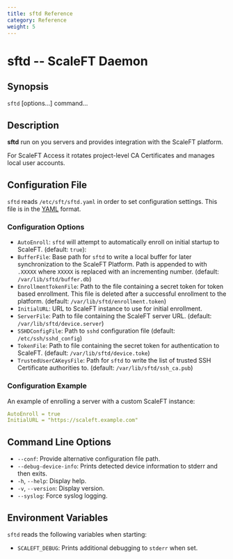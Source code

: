 ```yaml
---
title: sftd Reference
category: Reference
weight: 5
---
```


sftd -- ScaleFT Daemon
=============================================

## Synopsis

`sftd` [options...] command...

## Description

**sftd** run on you servers and provides integration with the ScaleFT platform.

For ScaleFT Access it rotates project-level CA Certificates and manages local user accounts.

## Configuration File

`sftd` reads `/etc/sft/sftd.yaml` in order to set configuration settings.  This file is in the [YAML](http://yaml.org/) format.

### Configuration Options

* `AutoEnroll`: `sftd` will attempt to automatically enroll on initial startup to ScaleFT. (default: `true`): 
* `BufferFile`: Base path for `sftd` to write a local buffer for later synchronization to the ScaleFT Platform.  Path is appended to with `.XXXXX` where `XXXXX` is replaced with an incrementing number.  (default: `/var/lib/sftd/buffer.db`)
* `EnrollmentTokenFile`: Path to the file containing a secret token for token based enrollment.  This file is deleted after a successful enrollment to the platform. (default: `/var/lib/sftd/enrollment.token`)
* `InitialURL`: URL to ScaleFT instance to use for initial enrollment.
* `ServerFile`: Path to file containing the ScaleFT server URL. (default: `/var/lib/sftd/device.server`)
* `SSHDConfigFile`: Path to `sshd` configuration file (default: `/etc/ssh/sshd_config`)
* `TokenFile`: Path to file containing the secret token for authentication to ScaleFT. (default: `/var/lib/sftd/device.toke`)
* `TrustedUserCAKeysFile`: Path for `sftd` to write the list of trusted SSH Certificate authorities to. (default: `/var/lib/sftd/ssh_ca.pub`)

### Configuration Example

An example of enrolling a server with a custom ScaleFT instance:
```yaml
AutoEnroll = true
InitialURL = "https://scaleft.example.com"
```

## Command Line Options

* `--conf`: Provide alternative configuration file path.
* `--debug-device-info`: Prints detected device information to stderr and then exits.
* `-h`, `--help`: Display help.
* `-v`, `--version`: Display version.
* `--syslog`: Force syslog logging.

## Environment Variables

`sftd` reads the following variables when starting:

  * `SCALEFT_DEBUG`:
    Prints additional debugging to `stderr` when set.
